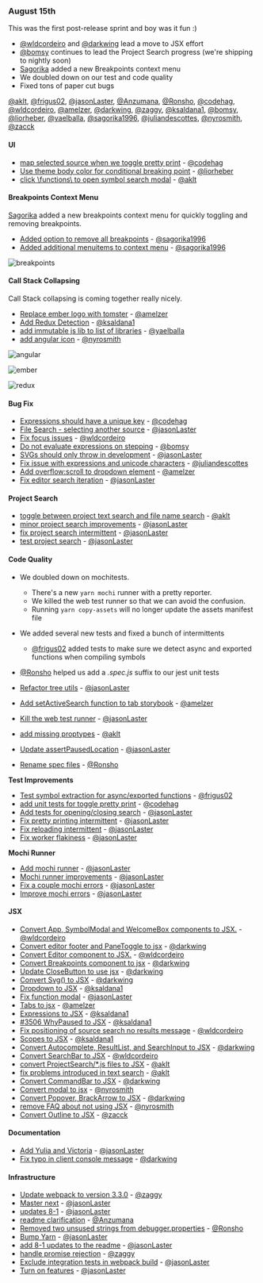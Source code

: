 ### August 15th

This was the first post-release sprint and boy was it fun :)

* [@wldcordeiro] and [@darkwing] lead a move to JSX effort
* [@bomsy] continues to lead the Project Search progress (we're shipping to nightly soon)
* [Sagorika][@sagorika1996] added a new Breakpoints context menu
* We doubled down on our test and code quality
* Fixed tons of paper cut bugs

[@aklt], [@frigus02], [@jasonLaster], [@Anzumana], [@Ronsho], [@codehag], [@wldcordeiro], [@amelzer], [@darkwing], [@zaggy], [@ksaldana1], [@bomsy], [@liorheber], [@yaelballa], [@sagorika1996], [@juliandescottes], [@nyrosmith], [@zacck]


#### UI

* [map selected source when we toggle pretty print][pr-9] - [@codehag]
* [Use theme body color for conditional breaking point][pr-33] - [@liorheber]
* [click \functions\ to open symbol search modal][pr-44] - [@aklt]

#### Breakpoints Context Menu

[Sagorika][@sagorika1996] added a new breakpoints context menu for quickly toggling and removing breakpoints.

* [Added option to remove all breakpoints][pr-47] - [@sagorika1996]
* [Added additional menuitems to context menu][pr-56] - [@sagorika1996]

![breakpoints]

#### Call Stack Collapsing

Call Stack collapsing is coming together really nicely.

* [Replace ember logo with tomster][pr-22] - [@amelzer]
* [Add Redux Detection][pr-27] - [@ksaldana1]
* [add immutable js lib to list of libraries][pr-34] - [@yaelballa]
* [add angular icon][pr-70] - [@nyrosmith]

![angular]

![ember]

![redux]

#### Bug Fix

* [Expressions should have a unique key][pr-10] - [@codehag]
* [File Search - selecting another source][pr-15] - [@jasonLaster]
* [Fix focus issues][pr-30] - [@wldcordeiro]
* [Do not evaluate expressions on stepping][pr-31] - [@bomsy]
* [SVGs should only throw in development][pr-48] - [@jasonLaster]
* [Fix issue with expressions and unicode characters][pr-51] - [@juliandescottes]
* [Add overflow:scroll to dropdown element][pr-52] - [@amelzer]
* [Fix editor search iteration][pr-8] - [@jasonLaster]


#### Project Search

* [toggle between project text search and file name search][pr-0] - [@aklt]
* [minor project search improvements][pr-59] - [@jasonLaster]
* [fix project search intermittent][pr-60] - [@jasonLaster]
* [test project search][pr-62] - [@jasonLaster]


#### Code Quality

* We doubled down on mochitests.
  * There's a new `yarn mochi` runner with a pretty reporter.
  * We killed the web test runner so that we can avoid the confusion.
  * Running `yarn copy-assets` will no longer update the assets manifest file
* We added several new tests and fixed a bunch of intermittents
  * [@frigus02] added tests to make sure we detect async and exported functions when compiling symbols
* [@Ronsho] helped us add a *.spec.js* suffix to our jest unit tests

* [Refactor tree utils][pr-6] - [@jasonLaster]
* [Add setActiveSearch function to tab storybook][pr-12] - [@amelzer]
* [Kill the web test runner][pr-36] - [@jasonLaster]
* [add missing proptypes][pr-54] - [@aklt]
* [Update assertPausedLocation][pr-64] - [@jasonLaster]
* [Rename spec files][pr-66] - [@Ronsho]

**Test Improvements**

* [Test symbol extraction for async/exported functions][pr-1] - [@frigus02]
* [add unit tests for toggle pretty print][pr-7] - [@codehag]
* [Add tests for opening/closing search][pr-35] - [@jasonLaster]
* [Fix pretty printing intermittent][pr-42] - [@jasonLaster]
* [Fix reloading intermittent][pr-50] - [@jasonLaster]
* [Fix worker flakiness][pr-23] - [@jasonLaster]

**Mochi Runner**

* [Add mochi runner][pr-37] - [@jasonLaster]
* [Mochi runner improvements][pr-46] - [@jasonLaster]
* [Fix a couple mochi errors][pr-65] - [@jasonLaster]
* [Improve mochi errors][pr-63] - [@jasonLaster]


#### JSX

* [Convert App, SymbolModal and WelcomeBox components to JSX.][pr-11] - [@wldcordeiro]
* [Convert editor footer and PaneToggle to jsx][pr-13] - [@darkwing]
* [Convert Editor component to JSX.][pr-18] - [@wldcordeiro]
* [Convert Breakpoints component to jsx][pr-19] - [@darkwing]
* [Update CloseButton to use jsx][pr-20] - [@darkwing]
* [Convert Svg() to JSX][pr-24] - [@darkwing]
* [Dropdown to JSX][pr-26] - [@ksaldana1]
* [Fix function modal][pr-28] - [@jasonLaster]
* [Tabs to jsx][pr-29] - [@amelzer]
* [Expressions to JSX][pr-32] - [@ksaldana1]
* [#3506 WhyPaused to JSX][pr-39] - [@ksaldana1]
* [Fix positioning of source search no results message][pr-40] - [@wldcordeiro]
* [Scopes to JSX][pr-41] - [@ksaldana1]
* [Convert Autocomplete, ResultList, and SearchInput to JSX][pr-43] - [@darkwing]
* [Convert SearchBar to JSX][pr-45] - [@wldcordeiro]
* [convert ProjectSearch/*.js files to JSX][pr-53] - [@aklt]
* [fix problems introduced in text search][pr-55] - [@aklt]
* [Convert CommandBar to JSX][pr-57] - [@darkwing]
* [Convert modal to jsx][pr-58] - [@nyrosmith]
* [Convert Popover, BrackArrow to JSX][pr-61] - [@darkwing]
* [remove FAQ about not using JSX][pr-67] - [@nyrosmith]
* [Convert Outline to JSX][pr-68] - [@zacck]

#### Documentation

* [Add Yulia and Victoria][pr-17] - [@jasonLaster]
* [Fix typo in client console message][pr-14] - [@darkwing]


#### Infrastructure

* [Update webpack to version 3.3.0][pr-25] - [@zaggy]
* [Master next][pr-2] - [@jasonLaster]
* [updates 8-1][pr-3] - [@jasonLaster]
* [readme clarification][pr-4] - [@Anzumana]
* [Removed two unsused strings from debugger.properties][pr-5] - [@Ronsho]
* [Bump Yarn][pr-16] - [@jasonLaster]
* [add 8-1 updates to the readme][pr-21] - [@jasonLaster]
* [handle promise rejection][pr-38] - [@zaggy]
* [Exclude integration tests in webpack build][pr-49] - [@jasonLaster]
* [Turn on features][pr-69] - [@jasonLaster]



[pr-0]:https://github.com/devtools-html/debugger.html/pull/3396
[pr-1]:https://github.com/devtools-html/debugger.html/pull/3522
[pr-2]:https://github.com/devtools-html/debugger.html/pull/3518
[pr-3]:https://github.com/devtools-html/debugger.html/pull/3521
[pr-4]:https://github.com/devtools-html/debugger.html/pull/3533
[pr-5]:https://github.com/devtools-html/debugger.html/pull/3526
[pr-6]:https://github.com/devtools-html/debugger.html/pull/3536
[pr-7]:https://github.com/devtools-html/debugger.html/pull/3545
[pr-8]:https://github.com/devtools-html/debugger.html/pull/3546
[pr-9]:https://github.com/devtools-html/debugger.html/pull/3285
[pr-10]:https://github.com/devtools-html/debugger.html/pull/3543
[pr-11]:https://github.com/devtools-html/debugger.html/pull/3507
[pr-12]:https://github.com/devtools-html/debugger.html/pull/3565
[pr-13]:https://github.com/devtools-html/debugger.html/pull/3560
[pr-14]:https://github.com/devtools-html/debugger.html/pull/3558
[pr-15]:https://github.com/devtools-html/debugger.html/pull/3548
[pr-16]:https://github.com/devtools-html/debugger.html/pull/3566
[pr-17]:https://github.com/devtools-html/debugger.html/pull/3572
[pr-18]:https://github.com/devtools-html/debugger.html/pull/3554
[pr-19]:https://github.com/devtools-html/debugger.html/pull/3553
[pr-20]:https://github.com/devtools-html/debugger.html/pull/3567
[pr-21]:https://github.com/devtools-html/debugger.html/pull/3551
[pr-22]:https://github.com/devtools-html/debugger.html/pull/3561
[pr-23]:https://github.com/devtools-html/debugger.html/pull/3569
[pr-24]:https://github.com/devtools-html/debugger.html/pull/3573
[pr-25]:https://github.com/devtools-html/debugger.html/pull/3441
[pr-26]:https://github.com/devtools-html/debugger.html/pull/3580
[pr-27]:https://github.com/devtools-html/debugger.html/pull/3578
[pr-28]:https://github.com/devtools-html/debugger.html/pull/3585
[pr-29]:https://github.com/devtools-html/debugger.html/pull/3571
[pr-30]:https://github.com/devtools-html/debugger.html/pull/3505
[pr-31]:https://github.com/devtools-html/debugger.html/pull/3530
[pr-32]:https://github.com/devtools-html/debugger.html/pull/3587
[pr-33]:https://github.com/devtools-html/debugger.html/pull/3586
[pr-34]:https://github.com/devtools-html/debugger.html/pull/3588
[pr-35]:https://github.com/devtools-html/debugger.html/pull/3592
[pr-36]:https://github.com/devtools-html/debugger.html/pull/3606
[pr-37]:https://github.com/devtools-html/debugger.html/pull/3609
[pr-38]:https://github.com/devtools-html/debugger.html/pull/3602
[pr-39]:https://github.com/devtools-html/debugger.html/pull/3579
[pr-40]:https://github.com/devtools-html/debugger.html/pull/3616
[pr-41]:https://github.com/devtools-html/debugger.html/pull/3611
[pr-42]:https://github.com/devtools-html/debugger.html/pull/3605
[pr-43]:https://github.com/devtools-html/debugger.html/pull/3582
[pr-44]:https://github.com/devtools-html/debugger.html/pull/3607
[pr-45]:https://github.com/devtools-html/debugger.html/pull/3617
[pr-46]:https://github.com/devtools-html/debugger.html/pull/3624
[pr-47]:https://github.com/devtools-html/debugger.html/pull/3608
[pr-48]:https://github.com/devtools-html/debugger.html/pull/3628
[pr-49]:https://github.com/devtools-html/debugger.html/pull/3627
[pr-50]:https://github.com/devtools-html/debugger.html/pull/3629
[pr-51]:https://github.com/devtools-html/debugger.html/pull/3620
[pr-52]:https://github.com/devtools-html/debugger.html/pull/3635
[pr-53]:https://github.com/devtools-html/debugger.html/pull/3636
[pr-54]:https://github.com/devtools-html/debugger.html/pull/3637
[pr-55]:https://github.com/devtools-html/debugger.html/pull/3640
[pr-56]:https://github.com/devtools-html/debugger.html/pull/3644
[pr-57]:https://github.com/devtools-html/debugger.html/pull/3614
[pr-58]:https://github.com/devtools-html/debugger.html/pull/3649
[pr-59]:https://github.com/devtools-html/debugger.html/pull/3659
[pr-60]:https://github.com/devtools-html/debugger.html/pull/3661
[pr-61]:https://github.com/devtools-html/debugger.html/pull/3615
[pr-62]:https://github.com/devtools-html/debugger.html/pull/3639
[pr-63]:https://github.com/devtools-html/debugger.html/pull/3647
[pr-64]:https://github.com/devtools-html/debugger.html/pull/3622
[pr-65]:https://github.com/devtools-html/debugger.html/pull/3656
[pr-66]:https://github.com/devtools-html/debugger.html/pull/3642
[pr-67]:https://github.com/devtools-html/debugger.html/pull/3654
[pr-68]:https://github.com/devtools-html/debugger.html/pull/3658
[pr-69]:https://github.com/devtools-html/debugger.html/pull/3657
[pr-70]:https://github.com/devtools-html/debugger.html/pull/3653


[@aklt]:http://github.com/aklt
[@frigus02]:http://github.com/frigus02
[@jasonLaster]:http://github.com/jasonLaster
[@Anzumana]:http://github.com/Anzumana
[@Ronsho]:http://github.com/Ronsho
[@codehag]:http://github.com/codehag
[@wldcordeiro]:http://github.com/wldcordeiro
[@amelzer]:http://github.com/amelzer
[@darkwing]:http://github.com/darkwing
[@zaggy]:http://github.com/zaggy
[@ksaldana1]:http://github.com/ksaldana1
[@bomsy]:http://github.com/bomsy
[@liorheber]:http://github.com/liorheber
[@yaelballa]:http://github.com/yaelballa
[@sagorika1996]:http://github.com/sagorika1996
[@juliandescottes]:http://github.com/juliandescottes
[@nyrosmith]:http://github.com/nyrosmith
[@zacck]:http://github.com/zacck

[breakpoints]: https://shipusercontent.com/880cfebebc04b2de7bb54e5d4946665a/Screen%20Shot%202017-08-15%20at%2011.39.28%20AM.png
[angular]: http://g.recordit.co/PkqpmCyRON.gif
[ember]: https://user-images.githubusercontent.com/1628866/28976512-6d0ec5a0-793e-11e7-8482-f324caf00f5d.png
[redux]: https://user-images.githubusercontent.com/12038627/28990794-ff018e1c-793d-11e7-9d53-74dd9d876a9d.png
